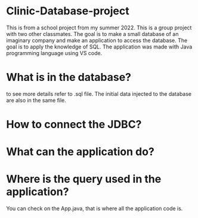 # Clinic-Database-project

This is from a school project from my summer 2022.
This is a group project with two other classmates.
The goal is to make a small database of an imaginary company and make an application to access the database. 
The goal is to apply the knowledge of SQL.
The application was made with Java programming language using VS code.

# What is in the database?
to see more details refer to .sql file.
The initial data injected to the database are also in the same file.

# How to connect the JDBC?

# What can the application do?

# Where is the query used in the application?
You can check on the App.java, that is where all the application code is.
